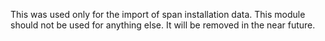 This was used only for the import of span installation data.
This module should not be used for anything else. It will be removed in the near future.
